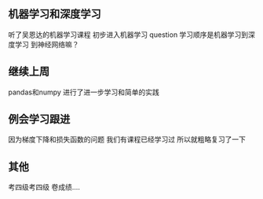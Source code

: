 ## 机器学习和深度学习
听了吴恩达的机器学习课程 初步进入机器学习
question 学习顺序是机器学习到深度学习 到神经网络嘛？
## 继续上周
pandas和numpy 进行了进一步学习和简单的实践
## 例会学习跟进
因为梯度下降和损失函数的问题 我们有课程已经学习过 所以就粗略复习了一下
## 其他
考四级考四级 
卷成绩....

